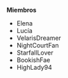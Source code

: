 
**Miembros**

- Elena
- Lucía
- VelarisDreamer
- NightCourtFan
- StarfallLover
- BookishFae
- HighLady94
